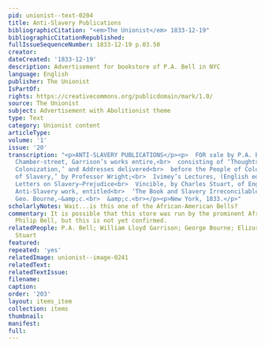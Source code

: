 ```yaml
---
pid: unionist--text-0204
title: Anti-Slavery Publications
bibliographicCitation: "<em>The Unionist</em> 1833-12-19"
bibliographicCitationRepublished: 
fullIssueSequenceNumber: 1833-12-19 p.03.50
creator: 
dateCreated: '1833-12-19'
description: Advertisement for bookstore of P.A. Bell in NYC
language: English
publisher: The Unionist
IsPartOf: 
rights: https://creativecommons.org/publicdomain/mark/1.0/
source: The Unionist
subject: Advertisement with Abolitionist theme
type: Text
category: Unionist content
articleType: 
volume: '1'
issue: '20'
transcription: "<p>ANTI-SLAVERY PUBLICATIONS</p><p>  FOR sale by P.A. BELL, No. 73,
  Chamber-street, Garrison’s works entire,<br>  consisting of ‘Thoughts on African
  Colonization,’ and Addresses delivered<br>  before the People of Color. ‘The Sin
  of Slavery,’ by Professor Wright;<br>  Ivimey’s Lectures, (English edition)—Paxton’s
  Letters on Slavery—Prejudice<br>  Vincible, by Charles Stuart, of England—A scarce
  Anti-Slavery work, entitled<br>  ‘The Book and Slavery Irreconcilable,’ by the Rev.
  Geo. Bourne,—&amp;c.<br>  &amp;c.<br></p><p>New York, 1833.</p>"
scholarlyNotes: Wait...is this one of the African-American Bells?
commentary: It is possible that this store was run by the prominent African-American
  Philip Bell, but this is not yet confirmed.
relatedPeople: P.A. Bell; William Lloyd Garrison; George Bourne; Elizur Wright; Charles
  Stuart
featured: 
repeated: 'yes'
relatedImage: unionist--image-0241
relatedText: 
relatedTextIssue: 
filename: 
caption: 
order: '203'
layout: items_item
collection: items
thumbnail: 
manifest: 
full: 
---
```

